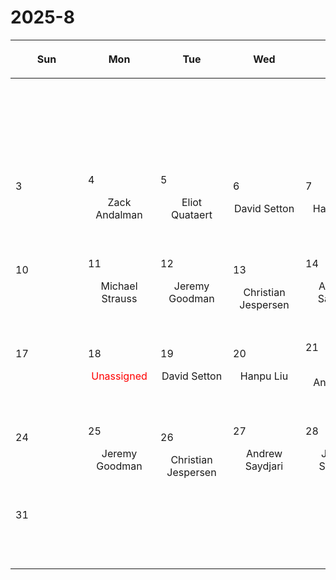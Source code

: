 # 2025-8

|<div style='max-width:100px;width:100px'><p>Sun</p></div>|<div style='max-width:100px;width:100px'><p>Mon</p></div>|<div style='max-width:100px;width:100px'><p>Tue</p></div>|<div style='max-width:100px;width:100px'><p>Wed</p></div>|<div style='max-width:100px;width:100px'><p>Thu</p></div>|<div style='max-width:100px;width:100px'><p>Fri</p></div>|<div style='max-width:100px;width:100px'><p>Sat</p></div>|
|:-:|:-:|:-:|:-:|:-:|:-:|:-:|
|<p><br/><br/></p> |<p><br/><br/></p> |<p><br/><br/></p> |<p><br/><br/></p> |<p><br/><br/></p> |<p align='left'>1</p><p>Jeremy Goodman<br/><br/></p>|<p align='left'>2</p><p><br/><br/></p>|
|<p align='left'>3</p><p><br/><br/></p>|<p align='left'>4</p><p>Zack Andalman<br/><br/></p>|<p align='left'>5</p><p>Eliot Quataert<br/><br/></p>|<p align='left'>6</p><p>David Setton<br/><br/></p>|<p align='left'>7</p><p>Hanpu Liu<br/><br/></p>|<p align='left'>8</p><p>Zack Gelles<br/><br/></p>|<p align='left'>9</p><p><br/><br/></p>|
|<p align='left'>10</p><p><br/><br/></p>|<p align='left'>11</p><p>Michael Strauss<br/><br/></p>|<p align='left'>12</p><p>Jeremy Goodman<br/><br/></p>|<p align='left'>13</p><p>Christian<br/> Jespersen</p>|<p align='left'>14</p><p>Andrew Saydjari<br/><br/></p>|<p align='left'>15</p><p>Shaunak Modak<br/><br/></p>|<p align='left'>16</p><p><br/><br/></p>|
|<p align='left'>17</p><p><br/><br/></p>|<p align='left'>18</p><p><span style='color:red'>Unassigned</span><br/><br/></p>|<p align='left'>19</p><p>David Setton<br/><br/></p>|<p align='left'>20</p><p>Hanpu Liu<br/><br/></p>|<p align='left'>21</p><p>Zack Andalman<br/><br/></p>|<p align='left'>22</p><p>Michael Strauss<br/><br/></p>|<p align='left'>23</p><p><br/><br/></p>|
|<p align='left'>24</p><p><br/><br/></p>|<p align='left'>25</p><p>Jeremy Goodman<br/><br/></p>|<p align='left'>26</p><p>Christian<br/> Jespersen</p>|<p align='left'>27</p><p>Andrew Saydjari<br/><br/></p>|<p align='left'>28</p><p>James Sunseri<br/><br/></p>|<p align='left'>29</p><p>Shaunak Modak<br/><br/></p>|<p align='left'>30</p><p><br/><br/></p>|
|<p align='left'>31</p><p><br/><br/></p>|<p><br/><br/></p> |<p><br/><br/></p> |<p><br/><br/></p> |<p><br/><br/></p> |<p><br/><br/></p> |<p><br/><br/></p> |
